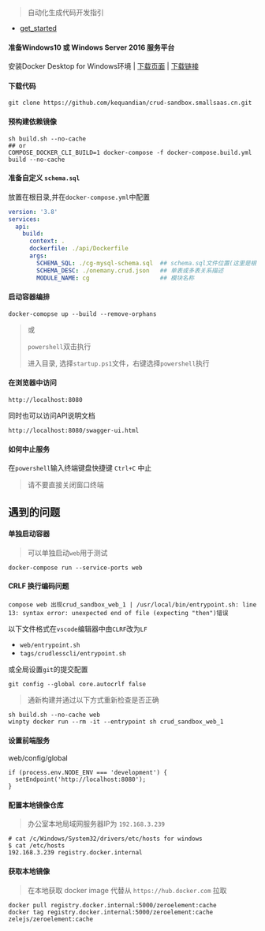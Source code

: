 > 自动化生成代码开发指引
- [get_started](get_started/README.md)

#### 准备Windows10 或 Windows Server 2016 服务平台
安装Docker Desktop for Windows环境 |
[下载页面](https://hub.docker.com/editions/community/docker-ce-desktop-windows) | 
[下载链接](https://desktop.docker.com/win/stable/amd64/Docker%20Desktop%20Installer.exe)


#### 下载代码 
```
git clone https://github.com/kequandian/crud-sandbox.smallsaas.cn.git
```

#### 预构建依赖镜像
```shell
sh build.sh --no-cache
## or
COMPOSE_DOCKER_CLI_BUILD=1 docker-compose -f docker-compose.build.yml build --no-cache
```

#### 准备自定义 `schema.sql`
放置在根目录,并在`docker-compose.yml`中配置
```yaml
version: '3.8'
services:
  api:
    build:
      context: .
      dockerfile: ./api/Dockerfile
      args:
        SCHEMA_SQL: ./cg-mysql-schema.sql  ## schema.sql文件位置(这里是根目录下)
        SCHEMA_DESC: ./onemany.crud.json   ## 单表或多表关系描述
        MODULE_NAME: cg                    ## 模块名称
```

#### 启动容器编排
```
docker-comopse up --build --remove-orphans
```
> 或
>
> `powershell`双击执行
>
> 进入目录, 选择`startup.ps1`文件，右键选择`powershell`执行
> 
>
#### 在浏览器中访问 
`http://localhost:8080`
> 
同时也可以访问API说明文档
>
`http://localhost:8080/swagger-ui.html`


#### 如何中止服务
在`powershell`输入终端键盘快捷键 `Ctrl+C` 中止
> 请不要直接关闭窗口终端


## 遇到的问题

#### 单独启动容器
> 可以单独启动`web`用于测试
```shell
docker-compose run --service-ports web
```

#### CRLF 换行编码问题
`compose web 出现crud_sandbox_web_1 | /usr/local/bin/entrypoint.sh: line 13: syntax error: unexpected end of file (expecting "then")错误`
>
以下文件格式在`vscode`编辑器中由`CLRF`改为`LF`
- `web/entrypoint.sh` 
- `tags/crudlesscli/entrypoint.sh` 
>
或全局设置`git`的提交配置
```
git config --global core.autocrlf false
```
>
> 通新构建并通过以下方式重新检查是否正确
```shell
sh build.sh --no-cache web
winpty docker run --rm -it --entrypoint sh crud_sandbox_web_1
```

#### 设置前端服务
web/config/global
```
if (process.env.NODE_ENV === 'development') {
  setEndpoint('http://localhost:8080');
}
```

#### 配置本地镜像仓库
> 办公室本地局域网服务器IP为 `192.168.3.239`

```
# cat /c/Windows/System32/drivers/etc/hosts for windows
$ cat /etc/hosts  
192.168.3.239 registry.docker.internal
```

#### 获取本地镜像
> 在本地获取 docker image 代替从 `https://hub.docker.com` 拉取
```
docker pull registry.docker.internal:5000/zeroelement:cache
docker tag registry.docker.internal:5000/zeroelement:cache zelejs/zeroelement:cache
```

